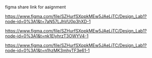 figma share link for aaignment

https://www.figma.com/file/SZHurfSXppkMEw5JAeLjTC/Design_Lab1?node-id=0%3A1&t=7aN57LJhVU0p3hXD-1

https://www.figma.com/file/SZHurfSXppkMEw5JAeLjTC/Design_Lab1?node-id=0%3A1&t=nk1ElyhrzT3OWYV4-1

https://www.figma.com/file/SZHurfSXppkMEw5JAeLjTC/Design_Lab1?node-id=0%3A1&t=n1hzMK3mhyTF3e61-1

